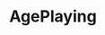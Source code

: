 ---
title: AgePlaying
crosslinks:
- littlespace
- livven
- KiamaFrost
- CumFeeding
- a_little_naughty
---